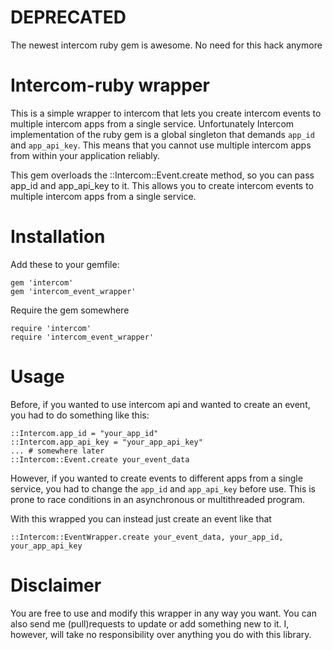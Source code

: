 # DEPRECATED

The newest intercom ruby gem is awesome. No need for this hack anymore

# Intercom-ruby wrapper

This is a simple wrapper to intercom that lets you create intercom events to multiple intercom apps from a single service. Unfortunately Intercom implementation of the ruby gem is a global singleton that demands ```app_id``` and ```app_api_key```. This means that you cannot use multiple intercom apps from within your application reliably.

This gem overloads the ::Intercom::Event.create method, so you can pass app_id and app_api_key to it. This allows you to create intercom events to multiple intercom apps from a single service.

# Installation

Add these to your gemfile:
```
gem 'intercom'
gem 'intercom_event_wrapper'
```

Require the gem somewhere
```
require 'intercom'
require 'intercom_event_wrapper'
```
# Usage
Before, if you wanted to use intercom api and wanted to create an event, you had to do something like this:
```
::Intercom.app_id = "your_app_id"
::Intercom.app_api_key = "your_app_api_key"
... # somewhere later
::Intercom::Event.create your_event_data
```

However, if you wanted to create events to different apps from a single service, you had to change the ```app_id``` and ```app_api_key``` before use. This is prone to race conditions in an asynchronous or multithreaded program.

With this wrapped you can instead just create an event like that
```
::Intercom::EventWrapper.create your_event_data, your_app_id, your_app_api_key
```

# Disclaimer

You are free to use and modify this wrapper in any way you want. You can also send me (pull)requests to update or add something new to it. I, however, will take no responsibility over anything you do with this library.
